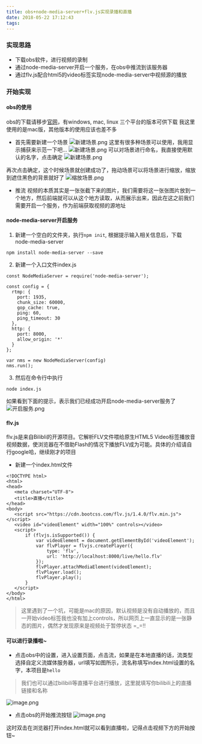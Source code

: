 ```yaml
---
title: obs+node-media-server+flv.js实现录播和直播
date: 2018-05-22 17:12:43
tags:
---
```

### 实现思路
- 下载obs软件，进行视频的录制
- 通过node-media-server开启一个服务，在obs中推流到该服务器
- 通过flv.js配合html5的video标签实现node-media-server中视频源的播放

### 开始实现

#### obs的使用
obs的下载请移步[官网](https://obsproject.com/)，有windows, mac, linux 三个平台的版本可供下载
我这里使用的是mac版，其他版本的使用应该也差不多
- 首先需要新建一个场景
![新建场景.png](/images/obs1.png)
这里有很多种场景可以使用，我用显示捕获来示范一下吧...
![新建场景.png](/images/obs2.png)
可以对场景进行命名，我直接使用默认的名字，点击确定
![新建场景.png](/images/obs3.png)

再次点击确定，这个时候场景就创建成功了，拖动场景可以将场景进行缩放，缩放到遮住黑色的背景就好了
![缩放场景.png](/images/obs4.png)
- 推流
视频的本质其实是一张张截下来的图片，我们需要将这一张张图片放到一个地方，然后前端就可以从这个地方读取，从而展示出来，因此在这之前我们需要开启一个服务，作为前端获取视频的源地址

#### node-media-server开启服务
1. 新建一个空白的文件夹，执行`npm init`, 根据提示输入相关信息后，下载node-media-server
```
npm install node-media-server --save
```
2. 新建一个入口文件index.js
```
const NodeMediaServer = require('node-media-server');

const config = {
  rtmp: {
    port: 1935,
    chunk_size: 60000,
    gop_cache: true,
    ping: 60,
    ping_timeout: 30
  },
  http: {
    port: 8000,
    allow_origin: '*'
  }
};

var nms = new NodeMediaServer(config)
nms.run();
```
3. 然后在命令行中执行
```
node index.js
```
如果看到下面的提示，表示我们已经成功开启node-media-server服务了
![开启服务.png](/images/obs5.png)

#### flv.js
flv.js是来自Bilibli的开源项目。它解析FLV文件喂给原生HTML5 Video标签播放音视频数据，使浏览器在不借助Flash的情况下播放FLV成为可能。具体的介绍请自行google哈，继续刚才的项目

- 新建一个index.html文件
 ```
<!DOCTYPE html>
<html>
<head>
	<meta charset="UTF-8">
	<title>直播</title>
</head>
<body>
    <script src="https://cdn.bootcss.com/flv.js/1.4.0/flv.min.js"></script>
    <video id="videoElement" width="100%" controls></video>
    <script>
        if (flvjs.isSupported()) {
            var videoElement = document.getElementById('videoElement');
            var flvPlayer = flvjs.createPlayer({
                type: 'flv',
                url: 'http://localhost:8000/live/hello.flv'
            });
            flvPlayer.attachMediaElement(videoElement);
            flvPlayer.load();
            flvPlayer.play();
        }
    </script>
</body>
</html>

```
> 这里遇到了一个坑，可能是mac的原因，默认视频是没有自动播放的，而且一开始video标签我也没有加上controls，所以网页上一直显示的是一张静态的图片，偶然才发现原来是视频处于暂停状态 =_=!!

#### 可以进行录播啦~
- 点击obs中的设置，进入设置页面，点击流，如果是在本地直播的话，流类型选择自定义流媒体服务器，url填写如图所示，流名称填写index.html设置的名字，本项目是`hello`

> 我们也可以通过bilibili等直播平台进行播放，这里就填写你bilibili上的直播链接和名称

![image.png](/images/obs6.png)

- 点击obs的开始推流按钮
![image.png](/images/obs7.png)

这时双击在浏览器打开index.html就可以看到直播啦，记得点击视频下方的开始按钮~












